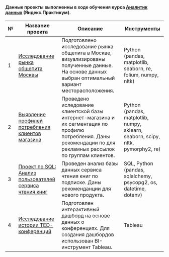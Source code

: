 
#### Данные проекты выполненны в ходе обучения курса [Аналитик данных](https://praktikum.yandex.ru/data-analyst/) (Яндекс.Практикум).


| №| Название проекта | Описание                                                     | Инструменты           |  
|-----------|-------------------|------------------------------------------------------------------|-----------------------------------|
|1             |[Исследование рынка общепита Москвы](catering_market)|Подготовлено исследование рынка общепита в Москве, визуализированы полученные данные. На основе данных выбран оптимальный вариант месторасположения.|Python (pandas, matplotlib, seaborn, re, folium, numpy, nltk)|
|2             |[Выявление профилей потребления клиентов магазина](catering_market)|Проведено иследование клиентской базы интернет-магазина и их сегментация по профилю потребления. Даны рекомендации по для рекламных рассылок по группам клиентов.|Python (pandas, matplotlib, numpy, sklearn, seaborn, scipy, nltk, pymorphy2, re)|
|3             |[Проект по SQL: Анализ пользователей сервиса чтения книг](catering_market)|Проведен анализ базы данных сервиса чтения книг по подписке. Даны рекоменданции для нового продукта.|SQL, Python (pandas, sqlalchemy, psycopg2, os, datetime, dotenv)|
|4             |[Исследование истории TED-конференций](https://public.tableau.com/views/ProjectTableau_17226282699110/ED?:language=en-US&publish=yes&:sid=&:redirect=auth&:display_count=n&:origin=viz_share_link) |Подготовлен интерактивный дашборд на основе данных о конференциях. Для создания дашбордов использован BI-инструмент Tableau.|Tableau|
